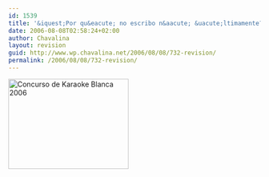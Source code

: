 ```yaml
---
id: 1539
title: '&iquest;Por qu&eacute; no escribo n&aacute; &uacute;ltimamente?'
date: 2006-08-08T02:58:24+02:00
author: Chavalina
layout: revision
guid: http://www.wp.chavalina.net/2006/08/08/732-revision/
permalink: /2006/08/08/732-revision/
---
```

<p class="imgcentro">
  <a href="http://www.flickr.com/photos/chavalina/209940175/" title="Photo Sharing"><img src="http://static.flickr.com/95/209940175_dd42d13467_m.jpg" width="240" height="180" alt="Concurso de Karaoke Blanca 2006" /></a>
</p>